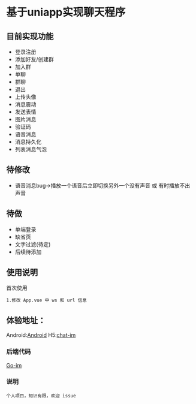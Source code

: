 # 基于uniapp实现聊天程序
## 目前实现功能
- 登录注册
- 添加好友/创建群
- 加入群
- 单聊
- 群聊
- 退出
- 上传头像
- 消息震动
- 发送表情
- 图片消息
- 验证码
- 语音消息
- 消息持久化
- 列表消息气泡

## 待修改
- 语音消息bug->播放一个语音后立即切换另外一个没有声音 或 有时播放不出声音

## 待做
- 单端登录
- 缺省页
- 文字过滤(待定)
- 后续待添加

## 使用说明
首次使用
```
1.修改 App.vue 中 ws 和 url 信息
```
## 体验地址：
Android:[Android](http://doc.bo5.xyz/Android-chat-im.apk)
H5:[chat-im](http://doc.bo5.xyz/)

### 后端代码
[Go-im](https://github.com/ltsj404/Go-im)

### 说明
```
个人项目，知识有限，欢迎 issue
```
